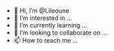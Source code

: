 - 👋 Hi, I’m @Lileoune
- 👀 I’m interested in ...
- 🌱 I’m currently learning ...
- 💞️ I’m looking to collaborate on ...
- 📫 How to reach me ...

<!---
Lileoune/Lileoune is a ✨ special ✨ repository because its `README.md` (this file) appears on your GitHub profile.
You can click the Preview link to take a look at your changes.
--->
